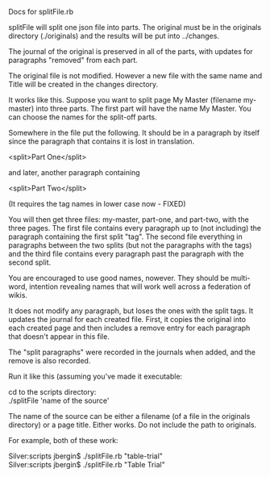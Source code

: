 <p>Docs for splitFile.rb</p>

<p>splitFile will split one json file into parts. The original must be in the originals directory (./originals) and the results will be put into ../changes.</p>

<p>The journal of the original is preserved in all of the parts, with updates for paragraphs "removed" from each part. </p>

<p>The original file is not modified. However a new file with the same name and Title will be created in the changes directory. </p>

<p>It works like this. Suppose you want to split page My Master (filename my-master) into three parts. The first part will have the name My Master. You can choose the names for the split-off parts. </p>

<p>Somewhere in the file put the following. It should be in a paragraph by itself since the paragraph that contains it is lost in translation. </p>

<p>&lt;split>Part One&lt;/split></p>

<p>and later, another paragraph containing</p>

<p>&lt;split>Part Two&lt;/split> </p>

<p>(It requires the tag names in lower case now - FIXED)</p>

<p>You will then get three files: my-master, part-one, and part-two, with the three pages. The first file contains every paragraph up to (not including) the paragraph containing the first split "tag". The second file everything in paragraphs between the two splits (but not the paragraphs with the tags) and the third file contains every paragraph past the paragraph with the second split.</p>

<p>You are encouraged to use good names, nowever. They should be multi-word, intention revealing names that will work well across a federation of wikis. 

<p>It does not modify any paragraph, but loses the ones with the split tags. It updates the journal for each created file. First, it copies the original into each created page and then includes a remove entry for each paragraph that doesn't appear in this file. </p>

<p>The "split paragraphs" were recorded in the journals when added, and the remove is also recorded.</p>

<p>Run it like this (assuming you've made it executable:</p>

<p>cd to the scripts directory:<br/>
./splitFile 'name of the source'</p>

<p>The name of the source can be either a filename (of a file in the originals directory) or a page title. Either works. Do not include the path to originals. </p>

<p>For example, both of these work:</p>

<p>Silver:scripts jbergin$ ./splitFile.rb "table-trial" <br/>
Silver:scripts jbergin$ ./splitFile.rb "Table Trial"</p>
